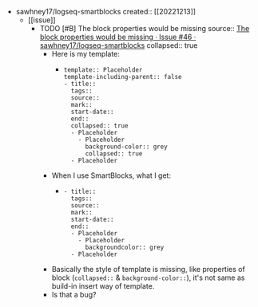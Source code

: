 - sawhney17/logseq-smartblocks
  created:: [[20221213]]
  - [[issue]]
    - TODO [#B] The block properties would be missing
      source:: [The block properties would be missing · Issue #46 · sawhney17/logseq-smartblocks](https://github.com/sawhney17/logseq-smartblocks/issues/46)
      collapsed:: true
      - Here is my template:
        - ```
          template:: Placeholder
          template-including-parent:: false
          - title:: 
            tags:: 
            source:: 
            mark:: 
            start-date:: 
            end:: 
            collapsed:: true
            - Placeholder
              - Placeholder
                background-color:: grey
                collapsed:: true
            - Placeholder
          ```
      - When I use SmartBlocks, what I get:
        - ```
          - title:: 
            tags:: 
            source:: 
            mark:: 
            start-date:: 
            end:: 
            - Placeholder
              - Placeholder
                backgroundcolor:: grey
            - Placeholder
          ```
      - Basically the style of template is missing, like properties of block (`collapsed::` & `background-color::`), it's not same as build-in insert way of template.
      - Is that a bug?